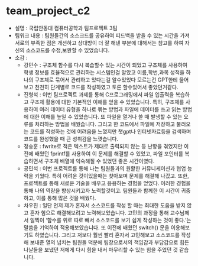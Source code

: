 # team_project_c2
* 설명 : 국립안동대 컴퓨터공학과 팀프로젝트 3팀
* 팀워크 내용 : 팀원들간의 소스크드를 공유하여 피드백을 받을 수 있는 시간을 가져 서로의 부족한 점은 개선하고 상대방이 더 잘 해낸 부분에 대해서는 참고를 하여 자신의 소스코드를 수정,보완할 수 있었습니다.
* 소감 :
  - 강민수 : 구조체 함수를 다시 복습할수 있는 시간이 되었고 구조체를 사용하여 학생 정보를 효율적으로 관리하는 시스템인걸 알았고  이름,학번,과목 성적을 하나의 구조체로 묶어서 관리하고 있다는걸 알수있었다 모르는건 GPT한테 물어보고 천천히 단계별로 코드를 작성하였고 토론 할수있어서 좋았던거같다.
  - 진형석 : 이번 팀프로젝트 과제를 통해 C프로그래밍에서 파일 입출력을 복습하고 구조체 활용에 대한 기본적인 이해를 얻을 수 있었습니다. 특히, 구조체를 사용하여 여러 데이터 유형을 하나로 묶는 방법과 파일에 데이터를 쓰고 읽는 방법에 대한 이해를 높일 수 있었습니다. 또 파일을 열거나 쓸 때 발생할 수 있는 오류를 처리하는 방법을 배웠습니다. 그리고 한 코드에서 파일에 저장하고 불러오는 코드를 작성하는 것에 어려움을 느꼈지만 챗gpt나 인터넷자료등을 검색하며 코드를 완성했을 때 큰 성취감을 느꼇습니다.
  - 정숭훈 : fwrite로 적은 텍스트가 제대로 출력되지 않는 등 난항을 겪었지만 
이전에 배웠던 fprintf를 사용하여 이 문제를 해결할 수 있었고,
파일 포인터를 복습하면서 구조체 배열에 익숙해질 수 있었던 좋은 시간이였다.
  - 공민석 : 이번 프로젝트를 통해 나는 팀원들과의 원활한 커뮤니케이션과 협업 능력을 키웠다. 특히 어려운 것이있을때는 찾아보며 문제를 해결해 나갔고. 또한, 프로젝트를 통해 새로운 기술을 배우고 응용하는 경험을 얻었다. 이러한 경험을 통해 나의 역량을 향상시키고자 노력할것이고. 팀원들과 함께한 이 시간이 귀중하고, 이를 통해 많은 것을 배웠다.
  - 차우진 : 일단 먼저 제가 혼자서 소스코드를 작성 할 때는 최대한 도움을 받지 않고 혼자 힘으로 해결해보려고 노력해보았습니다. 고민의 과정을 통해 교수님께서 일찍이 ‘함수를 위로 따로 빼서 소스코드를 보기 쉽게 작성하는 것이 좋다.’는 말씀을 기억하여 적용해보았습니다. 또 이전에 배웠던 switch() 문을 이용해보기도 하였습니다. 그리고 저보다 훨씬 빨리 혼자서 고민해보고 소스코드를 작성해 보내준 열의 넘치는 팀원들 덕분에 팀장으로서의 책임감과 부담감으로 힘든 나날들을 보냈던 저에게 다시 힘을 내서 마무리할 수 있는 힘을 주었던 것 같습니다.
  
